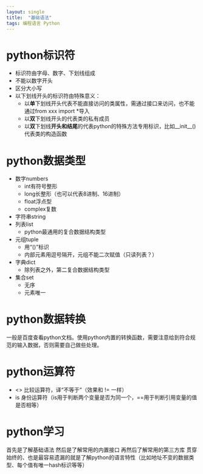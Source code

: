 ```yaml
---
layout: single
title:  "基础语法"
tags: 编程语言 Python
---
```




# python标识符

* 标识符由字母、数字、下划线组成
* 不能以数字开头
* 区分大小写
* 以下划线开头的标识符由特殊意义：
    * 以**单**下划线开头代表不能直接访问的类属性，需通过接口来访问，也不能通过from xxx import *导入
    * 以**双**下划线开头的代表类的私有成员
    * 以**双**下划线**开头和结尾**的代表python的特殊方法专用标识，比如__init__()代表类的构造函数

# python数据类型
* 数字numbers
    * int有符号整形
    * long长整形（也可以代表8进制、16进制）
    * float浮点型
    * complex复数
* 字符串string
* 列表list
    * python最通用的复合数据结构类型
* 元组tuple
    * 用“()”标识
    * 内部元素用逗号隔开，元组不能二次赋值（只读列表？）
* 字典dict
    * 除列表之外，第二复合数据结构类型
* 集合set
    * 无序
    * 元素唯一
    
# python数据转换
一般是百度查看python文档。使用python内置的转换函数，需要注意给到符合规范的输入数据，否则需要自己做些处理。

# python运算符
+ <> 比较运算符，译“不等于”（效果和 != 一样）
+ is 身份运算符（is用于判断两个变量是否为同一个，==用于判断引用变量的值是否相等）

# python学习
首先是了解基础语法
然后是了解常用的内置接口
再然后了解常用的第三方库
贯穿始终的、也是最容易遗漏的就是了解python的语言特性（比如地址不变的数据类型、每个值有唯一hash标识等等）